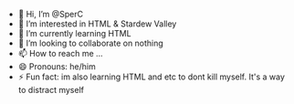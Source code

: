 - 👋 Hi, I’m @SperC
- 👀 I’m interested in HTML & Stardew Valley
- 🌱 I’m currently learning HTML
- 💞️ I’m looking to collaborate on nothing
- 📫 How to reach me ...
- 😄 Pronouns: he/him
- ⚡ Fun fact: im also learning HTML and etc to dont kill myself. It's a way to distract myself

<!---
SperC/SperC is a ✨ special ✨ repository because its `README.md` (this file) appears on your GitHub profile.
You can click the Preview link to take a look at your changes.
--->
